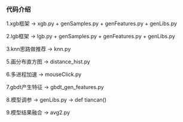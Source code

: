 ### 代码介绍
1.xgb框架 -> xgb.py + genSamples.py + genFeatures.py + genLibs.py

2.lgb框架 -> lgb.py + genSamples.py + genFeatures.py + genLibs.py

3.knn思路做推荐 -> knn.py

5.画分布直方图 -> distance_hist.py

6.多进程加速 -> mouseClick.py

7.gbdt产生特征 -> gbdt_gen_features.py

8.模型调参 -> genLibs.py -> def tiancan()

9.模型结果融合 -> avg2.py
